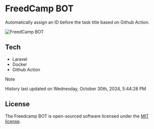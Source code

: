 # FreedCamp BOT

Automatically assign an ID before the task title based on Github Action.

![FreedCamp BOT](https://repository-images.githubusercontent.com/737932867/7d34798b-2680-471c-b089-a78a718d3d6a)

## Tech

- Laravel
- Docker
- Github Action

> [!NOTE]  
> History last updated on Wednesday, October 30th, 2024, 5:44:28 PM

## License

The Freedcamp BOT is open-sourced software licensed under the [MIT license](https://opensource.org/licenses/MIT).
